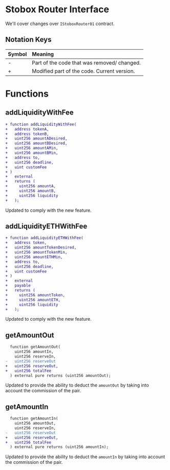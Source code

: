 # Stobox Router Interface

We'll cover changes over `IStoboxRouter01` contract.

## Notation Keys

| Symbol | Meaning                                     |
| :----- | :------------------------------------------ |
| -      | Part of the code that was removed/ changed. |
| +      | Modified part of the code. Current version. |

# Functions

## addLiquidityWithFee

```diff
+ function addLiquidityWithFee(
+   address tokenA,
+   address tokenB,
+   uint256 amountADesired,
+   uint256 amountBDesired,
+   uint256 amountAMin,
+   uint256 amountBMin,
+   address to,
+   uint256 deadline,
+   uint customFee
+ )
+   external
+   returns (
+     uint256 amountA,
+     uint256 amountB,
+     uint256 liquidity
+   );
```

Updated to comply with the new feature.

## addLiquidityETHWithFee

```diff
+ function addLiquidityETHWithFee(
+   address token,
+   uint256 amountTokenDesired,
+   uint256 amountTokenMin,
+   uint256 amountETHMin,
+   address to,
+   uint256 deadline,
+   uint customFee
+ )
+   external
+   payable
+   returns (
+     uint256 amountToken,
+     uint256 amountETH,
+     uint256 liquidity
+   );
```

Updated to comply with the new feature.

## getAmountOut

```diff
  function getAmountOut(
    uint256 amountIn,
    uint256 reserveIn,
-   uint256 reserveOut
+   uint256 reserveOut,
+   uint256 totalFee
  ) external pure returns (uint256 amountOut);
```

Updated to provide the ability to deduct the `amountOut` by taking into account the commission of the pair.

## getAmountIn

```diff
  function getAmountIn(
    uint256 amountOut,
    uint256 reserveIn,
-   uint256 reserveOut
+   uint256 reserveOut,
+   uint256 totalFee
  ) external pure returns (uint256 amountIn);
```

Updated to provide the ability to deduct the `amountIn` by taking into account the commission of the pair.
